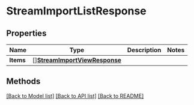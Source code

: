 # StreamImportListResponse

## Properties

Name | Type | Description | Notes
------------ | ------------- | ------------- | -------------
**Items** | [][**StreamImportViewResponse**](StreamImportViewResponse.md) |  | 

## Methods


[[Back to Model list]](../README.md#documentation-for-models) [[Back to API list]](../README.md#documentation-for-api-endpoints) [[Back to README]](../README.md)


